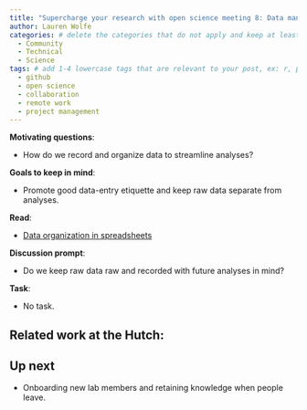 ```yaml
---
title: "Supercharge your research with open science meeting 8: Data management to streamline analysis"
author: Lauren Wolfe
categories: # delete the categories that do not apply and keep at least one
  - Community
  - Technical
  - Science
tags: # add 1-4 lowercase tags that are relevant to your post, ex: r, python, genomics, workflows
  - github
  - open science
  - collaboration
  - remote work
  - project management
---
```


**Motivating questions**: 
- How do we record and organize data to streamline analyses?

**Goals to keep in mind**:
-  Promote good data-entry etiquette and keep raw data separate from analyses.

**Read**: 
- [Data organization in spreadsheets](https://www.tandfonline.com/doi/full/10.1080/00031305.2017.1375989)

**Discussion prompt**: 
- Do we keep raw data raw and recorded with future analyses in mind?

**Task**:
- No task.

**Related work at the Hutch**:  
- 

## Up next

- Onboarding new lab members and retaining knowledge when people leave.
